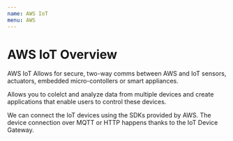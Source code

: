 ```yaml
---
name: AWS IoT
menu: AWS
---
```


# AWS IoT Overview

AWS IoT Allows for secure, two-way comms between AWS and IoT sensors, actuators, embedded micro-contollers or smart appliances.

Allows you to colelct and analyze data from multiple devices and create applications that enable users to control these devices.

We can connect the IoT devices using the SDKs provided by AWS. The device connection over MQTT or HTTP happens thanks to the IoT Device Gateway.
